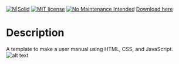 [![N|Solid](https://dl.dropboxusercontent.com/s/4rkbkdirpmjdc81/viceReadmeMDImage.png?dl=0)](https://justvice.github.io)
[![MIT license](https://img.shields.io/badge/License-MIT-blue.svg)](https://lbesson.mit-license.org/)
[![No Maintenance Intended](http://unmaintained.tech/badge.svg)](http://unmaintained.tech/)
[Download here](https://github.com/JustVice/web-user-manual/archive/master.zip "Inki wasn't here")
# Description
A template to make a user manual using HTML, CSS, and JavaScript.
![alt text]( https://dl.dropboxusercontent.com/s/or9dtnaxhldt7j6/web-user-manual.png?dl=0)